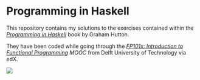 # Programming in Haskell

This repository contains my solutions to the exercises contained within the [_Programming in Haskell_](http://www.cs.nott.ac.uk/~pszgmh/book.html) book by Graham Hutton.

They have been coded while going through the [_FP101x: Introduction to Functional Programming_](https://www.edx.org/course/introduction-functional-programming-delftx-fp101x-0) _MOOC_ from Delft University of Technology via edX.

![](http://www.cs.nott.ac.uk/~pszgmh/cover-med.jpg)
